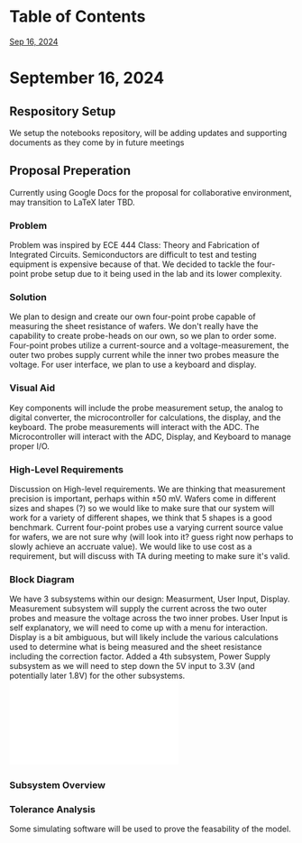 # Table of Contents

[Sep 16, 2024](#September-16,-2024)

# September 16, 2024

## Respository Setup

We setup the notebooks repository, will be adding updates and supporting documents as they come by in future meetings

## Proposal Preperation
Currently using Google Docs for the proposal for collaborative environment, may transition to LaTeX later TBD.

### Problem
Problem was inspired by ECE 444 Class: Theory and Fabrication of Integrated Circuits. Semiconductors are difficult to test and testing equipment is expensive because of that. We decided to tackle the four-point probe setup due to it being used in the lab and its lower complexity.

### Solution
We plan to design and create our own four-point probe capable of measuring the sheet resistance of wafers. We don't really have the capability to create probe-heads on our own, so we plan to order some. Four-point probes utilize a current-source and a voltage-measurement, the outer two probes supply current while the inner two probes measure the voltage. For user interface, we plan to use a keyboard and display. 

### Visual Aid
Key components will include the probe measurement setup, the analog to digital converter, the microcontroller for calculations, the display, and the keyboard. The probe measurements will interact with the ADC. The Microcontroller will interact with the ADC, Display, and Keyboard to manage proper I/O.

### High-Level Requirements
Discussion on High-level requirements. We are thinking that measurement precision is important, perhaps within ±50 mV. Wafers come in different sizes and shapes (?) so we would like to make sure that our system will work for a variety of different shapes, we think that 5 shapes is a good benchmark. Current four-point probes use a varying current source value for wafers, we are not sure why (will look into it? guess right now perhaps to slowly achieve an accruate value). We would like to use cost as a requirement, but will discuss with TA during meeting to make sure it's valid.

### Block Diagram
We have 3 subsystems within our design: Measurment, User Input, Display. Measurement subsystem will supply the current across the two outer probes and measure the voltage across the two inner probes. User Input is self explanatory, we will need to come up with a menu for interaction. Display is a bit ambiguous, but will likely include the various calculations used to determine what is being measured and the sheet resistance including the correction factor. 
Added a 4th subsystem, Power Supply subsystem as we will need to step down the 5V input to 3.3V (and potentially later 1.8V) for the other subsystems.
![](./Photos/BlockDiagram.pdf)

### Subsystem Overview


### Tolerance Analysis
Some simulating software will be used to prove the feasability of the model. 
